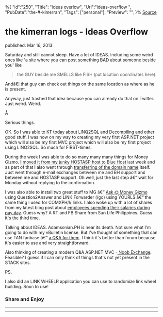 ﻿%{
    "Id":"250",
    "Title": "ideas overlow",
    "Url":"ideas-overflow",
    "PubDate":"the-#-kimerran",
    "Tags": ["personal"],
    "Preview": "",
}%
[Source](http://markhughneri.com/blog/720/ideas-overflow/ "Permalink to the kimerran logs - Ideas Overflow")

# the kimerran logs - Ideas Overflow

published: Mar 16, 2013

Saturday and still cannot sleep. Have a lot of IDEAS. Including some weird ones like 'a site where you can post something BAD about someone beside you' like

> the GUY beside me SMELLS like FISH (put location coordinates here).

Andâ€¦ that guy can check out things on the same location as where as he is present.

Anyway, just trashed that idea because you can already do that on Twitter. Just weird. Weird.

Â 

Serious things.

OK. So I was able to KT today about LINQ2SQL and Decompiling and other good stuff. I was now on my way to creating my very first ASP.NET project which will also be my first MVC project which will also be my first project using LINQ2SQL. So much for FIRST-times.

During the week I was able to do so many many many things for Money Gizmo. [I moved it from my junky HOSTASP host to Blue Host ][1]last week and as part of that I also went through [transferring of the domain name][2] itself. Just went through e-mail exchanges between me and BH support and between me and HOSTASP support. Oh well, just the last step â€“ wait for Monday without replying to the confirmation.

I was also able to install two great stuff to MG â€“ [Ask @ Money Gizmo][3] using Question2Answer and LINK Forwarder (/go) using YOURLS â€“ the same thing I used for COMXPH/l/ links. I also woke up with a lot of shares from my latest blog post about [employees spending their salaries during pay day][4]. Guess why? A RT and FB Share from Sun Life Philippines. Guess it's the third time.

Talking about IDEAS. Adamsonian.PH is near its death. Not sure what I'm going to do with my vBulletin license. But I've thought of something that can use TAN fanbase â€“ [a Q&A for them][5]. I think it's better than forum because it's easier to use and very straightforward.

Also thinking of creating a modern Q&A ASP.NET MVC -[ Noob Exchange][6]. Feasible? I guess if I can only think of things that's not yet present in the STACK sites.

PS.

I also did an LINK WHEELR application you can use to randomize link wheel building. Soon to use!

### Share and Enjoy

* * *

* * *

[1]: http://markhughneri.com/blog/2013/personal/new-month-new-projects/
[2]: http://moneygizmo.net/transfer-your-domain-to-blue-host/
[3]: http://moneygizmo.net/ask/questions
[4]: http://moneygizmo.net/most-employees-do-on-pay-day/
[5]: http://likja.comx.ph/klasmeytcom/61/klasmeyt-qa-ala-stackoverflow
[6]: http://likja.comx.ph/noob-exchange/55/the-modern-qa
